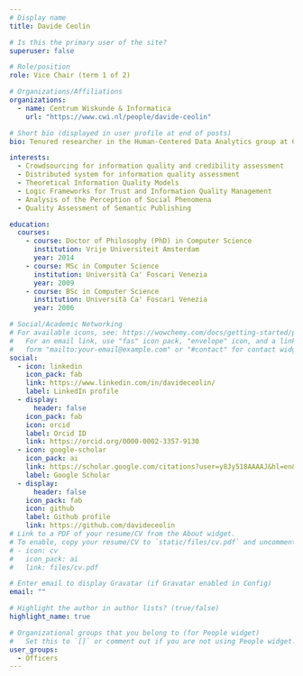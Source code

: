 ```yaml
---
# Display name
title: Davide Ceolin

# Is this the primary user of the site?
superuser: false

# Role/position
role: Vice Chair (term 1 of 2)

# Organizations/Affiliations
organizations:
  - name: Centrum Wiskunde & Informatica
    url: "https://www.cwi.nl/people/davide-ceolin"

# Short bio (displayed in user profile at end of posts)
bio: Tenured researcher in the Human-Centered Data Analytics group at Centrum Wiskunde & Informatica (CWI)

interests:
  - Crowdsourcing for information quality and credibility assessment
  - Distributed system for information quality assessment
  - Theoretical Information Quality Models
  - Logic Frameworks for Trust and Information Quality Management
  - Analysis of the Perception of Social Phenomena
  - Quality Assessment of Semantic Publishing

education:
  courses:
    - course: Doctor of Philosophy (PhD) in Computer Science
      institution: Vrije Universiteit Amsterdam
      year: 2014
    - course: MSc in Computer Science
      institution: Università Ca'​ Foscari Venezia
      year: 2009
    - course: BSc in Computer Science
      institution: Università Ca'​ Foscari Venezia
      year: 2006

# Social/Academic Networking
# For available icons, see: https://wowchemy.com/docs/getting-started/page-builder/#icons
#   For an email link, use "fas" icon pack, "envelope" icon, and a link in the
#   form "mailto:your-email@example.com" or "#contact" for contact widget.
social:
  - icon: linkedin
    icon_pack: fab
    link: https://www.linkedin.com/in/davideceolin/
    label: LinkedIn profile
  - display:
      header: false
    icon_pack: fab
    icon: orcid
    label: Orcid ID
    link: https://orcid.org/0000-0002-3357-9130
  - icon: google-scholar
    icon_pack: ai
    link: https://scholar.google.com/citations?user=y8Jy518AAAAJ&hl=en&oi=ao
    label: Google Scholar
  - display:
      header: false
    icon_pack: fab
    icon: github
    label: Github profile
    link: https://github.com/davideceolin
# Link to a PDF of your resume/CV from the About widget.
# To enable, copy your resume/CV to `static/files/cv.pdf` and uncomment the lines below.
# - icon: cv
#   icon_pack: ai
#   link: files/cv.pdf

# Enter email to display Gravatar (if Gravatar enabled in Config)
email: ""

# Highlight the author in author lists? (true/false)
highlight_name: true

# Organizational groups that you belong to (for People widget)
#   Set this to `[]` or comment out if you are not using People widget.
user_groups:
  - Officers
---
```

